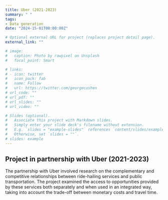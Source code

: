 ```yaml
---
title: Uber (2021-2023)
summary: " "
tags:
- Data generation
date: "2024-15-01T00:00:00Z"

# Optional external URL for project (replaces project detail page).
external_link: ""

# image:
#   caption: Photo by rawpixel on Unsplash
#   focal_point: Smart

# links:
# - icon: twitter
#   icon_pack: fab
#   name: Follow
#   url: https://twitter.com/georgecushen
# url_code: ""
# url_pdf: ""
# url_slides: ""
# url_video: ""

# Slides (optional).
#   Associate this project with Markdown slides.
#   Simply enter your slide deck's filename without extension.
#   E.g. `slides = "example-slides"` references `content/slides/example-slides.md`.
#   Otherwise, set `slides = ""`.
# slides: example
---
```


## Project in partnership with Uber (2021-2023)

The partnership with Uber involved research on the complementary and competitive relationships between ride-hailing services and public transportation. The project examined the access to opportunities provided by these services both separately and when used in an integrated way, taking into account the trade-off between monetary costs and travel time.

